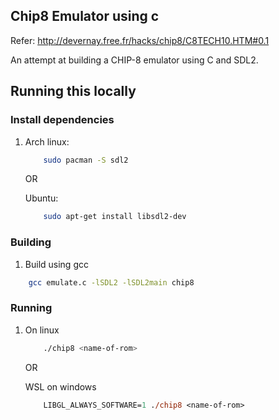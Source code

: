 ## Chip8 Emulator using c

Refer: http://devernay.free.fr/hacks/chip8/C8TECH10.HTM#0.1

An attempt at building a CHIP-8 emulator using C and SDL2.

## Running this locally

### Install dependencies

1) Arch linux:
    ```sh
        sudo pacman -S sdl2
    ```
    
    OR

    Ubuntu:
    ```sh
        sudo apt-get install libsdl2-dev
    ```

### Building
1) Build using gcc

```sh
    gcc emulate.c -lSDL2 -lSDL2main chip8
```

### Running

1) On linux
    ```sh
        ./chip8 <name-of-rom>
    ```

    OR

    WSL on windows
    ```ps
        LIBGL_ALWAYS_SOFTWARE=1 ./chip8 <name-of-rom>
    ```